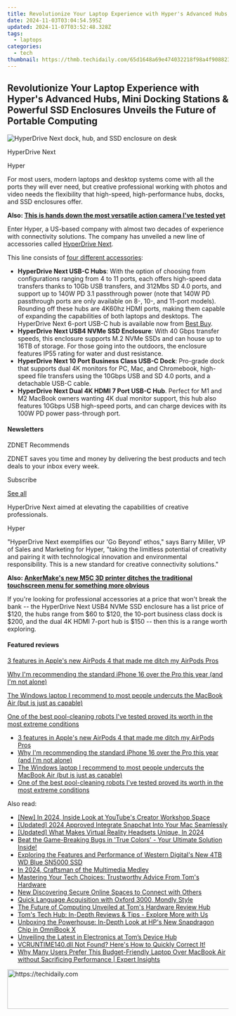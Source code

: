 ```yaml
---
title: Revolutionize Your Laptop Experience with Hyper's Advanced Hubs, Mini Docking Stations & Powerful SSD Enclosures Unveils the Future of Portable Computing
date: 2024-11-03T03:04:54.595Z
updated: 2024-11-07T03:52:48.328Z
tags:
  - laptops
categories:
  - tech
thumbnail: https://thmb.techidaily.com/65d1648a69e474032218f98a4f9088236faaaabb296646cc458aad0041a1d229.png
---
```


## Revolutionize Your Laptop Experience with Hyper's Advanced Hubs, Mini Docking Stations & Powerful SSD Enclosures  Unveils the Future of Portable Computing

![HyperDrive Next dock, hub, and SSD enclosure on desk](https://www.zdnet.com/a/img/resize/7b1d0c69ba668d248f63561b263b5b6130923335/2023/08/09/72eadf6b-e898-4024-9081-9488d6c9e102/hyperdrive-next-family-shoot.jpg?auto=webp&width=1280)

HyperDrive Next

Hyper

For most users, modern laptops and desktop systems come with all the ports they will ever need, but creative professional working with photos and video needs the flexibility that high-speed, high-performance hubs, docks, and SSD enclosures offer. 

**Also: [This is hands down the most versatile action camera I've tested yet](https://www.zdnet.com/home-and-office/this-is-hands-down-the-most-versatile-action-camera-ive-tested-yet/)**

Enter Hyper, a US-based company with almost two decades of experience with connectivity solutions. The company has unveiled a new line of accessories called [HyperDrive Next](https://www.hypershop.com/pages/hyperdrive-next). 

This line consists of [four different accessories](https://click.linksynergy.com/deeplink?id=IokOf8qagZo&mid=43456&u1=zd-%5F%5FCOM%5FCLICK%5FID%5F%5F-dtp&murl=https%3A%2F%2Fwww.hypershop.com%2Fcollections%2Fnew):

* **HyperDrive Next USB-C Hubs**: With the option of choosing from configurations ranging from 4 to 11 ports, each offers high-speed data transfers thanks to 10Gb USB transfers, and 312Mbs SD 4.0 ports, and support up to 140W PD 3.1 passthrough power (note that 140W PD passthrough ports are only available on 8-, 10-, and 11-port models). Rounding off these hubs are 4K60hz HDMI ports, making them capable of expanding the capabilities of both laptops and desktops. The HyperDrive Next 6-port USB-C hub is available now from [Best Buy](https://shop-links.co/link/?url=https%3A%2F%2Fwww.bestbuy.com%2Fsite%2Fhyper-hyperdrive-next-6-port-usb-c-hub-gray%2F6547715.p%3FskuId%3D6547715&publisher_slug=itechdaily19598&exclusive=1).
* **HyperDrive Next USB4 NVMe SSD Enclosure**: With 40 Gbps transfer speeds, this enclosure supports M.2 NVMe SSDs and can house up to 16TB of storage. For those going into the outdoors, the enclosure features IP55 rating for water and dust resistance.
* **HyperDrive Next 10 Port Business Class USB-C Dock**: Pro-grade dock that supports dual 4K monitors for PC, Mac, and Chromebook, high-speed file transfers using the 10Gbps USB and SD 4.0 ports, and a detachable USB-C cable.
* **HyperDrive Next Dual 4K HDMI 7 Port USB-C Hub**. Perfect for M1 and M2 MacBook owners wanting 4K dual monitor support, this hub also features 10Gbps USB high-speed ports, and can charge devices with its 100W PD power pass-through port.

#### Newsletters

ZDNET Recommends

ZDNET saves you time and money by delivering the best products and tech deals to your inbox every week.

 Subscribe

[See all](https://www.zdnet.com/newsletters/)

HyperDrive Next aimed at elevating the capabilities of creative professionals. 

Hyper

"HyperDrive Next exemplifies our 'Go Beyond' ethos," says Barry Miller, VP of Sales and Marketing for Hyper, "taking the limitless potential of creativity and pairing it with technological innovation and environmental responsibility. This is a new standard for creative connectivity solutions." 

**Also: [AnkerMake's new M5C 3D printer ditches the traditional touchscreen menu for something more obvious](https://www.zdnet.com/article/ankermakes-new-m5c-3d-printer-ditches-the-traditional-touchscreen-menu-for-something-more-obvious/)**

If you're looking for professional accessories at a price that won't break the bank -- the HyperDrive Next USB4 NVMe SSD enclosure has a list price of $120, the hubs range from $60 to $120, the 10-port business class dock is $200, and the dual 4K HDMI 7-port hub is $150 -- then this is a range worth exploring. 

#### Featured reviews

[3 features in Apple's new AirPods 4 that made me ditch my AirPods Pros](https://www.zdnet.com/article/3-features-in-apples-new-airpods-4-that-made-me-ditch-my-airpods-pros/ "3 features in Apple's new AirPods 4 that made me ditch my AirPods Pros")

[Why I'm recommending the standard iPhone 16 over the Pro this year (and I'm not alone)](https://www.zdnet.com/article/why-im-recommending-the-standard-iphone-16-over-the-pro-this-year-and-im-not-alone/ "Why I'm recommending the standard iPhone 16 over the Pro this year (and I'm not alone)")

[The Windows laptop I recommend to most people undercuts the MacBook Air (but is just as capable)](https://www.zdnet.com/article/the-windows-laptop-i-recommend-to-most-people-undercuts-the-macbook-air-but-is-just-as-capable/ "The Windows laptop I recommend to most people undercuts the MacBook Air (but is just as capable)")

[One of the best pool-cleaning robots I've tested proved its worth in the most extreme conditions](https://www.zdnet.com/article/one-of-the-best-pool-cleaning-robots-ive-tested-is-450-off-for-prime-day/ "One of the best pool-cleaning robots I've tested proved its worth in the most extreme conditions")

* [3 features in Apple's new AirPods 4 that made me ditch my AirPods Pros](https://www.zdnet.com/article/3-features-in-apples-new-airpods-4-that-made-me-ditch-my-airpods-pros/ "3 features in Apple's new AirPods 4 that made me ditch my AirPods Pros")
* [Why I'm recommending the standard iPhone 16 over the Pro this year (and I'm not alone)](https://www.zdnet.com/article/why-im-recommending-the-standard-iphone-16-over-the-pro-this-year-and-im-not-alone/ "Why I'm recommending the standard iPhone 16 over the Pro this year (and I'm not alone)")
* [The Windows laptop I recommend to most people undercuts the MacBook Air (but is just as capable)](https://www.zdnet.com/article/the-windows-laptop-i-recommend-to-most-people-undercuts-the-macbook-air-but-is-just-as-capable/ "The Windows laptop I recommend to most people undercuts the MacBook Air (but is just as capable)")
* [One of the best pool-cleaning robots I've tested proved its worth in the most extreme conditions](https://www.zdnet.com/article/one-of-the-best-pool-cleaning-robots-ive-tested-is-450-off-for-prime-day/ "One of the best pool-cleaning robots I've tested proved its worth in the most extreme conditions")

<ins class="adsbygoogle"
     style="display:block"
     data-ad-format="autorelaxed"
     data-ad-client="ca-pub-7571918770474297"
     data-ad-slot="1223367746"></ins>

<ins class="adsbygoogle"
     style="display:block"
     data-ad-client="ca-pub-7571918770474297"
     data-ad-slot="8358498916"
     data-ad-format="auto"
     data-full-width-responsive="true"></ins>

<span class="atpl-alsoreadstyle">Also read:</span>
<div><ul>
<li><a href="https://youtube-docs.techidaily.com/n-2024-inside-look-at-youtubes-creator-workshop-space/"><u>[New] In 2024, Inside Look at YouTube's Creator Workshop Space</u></a></li>
<li><a href="https://snapchat-videos.techidaily.com/updated-2024-approved-integrate-snapchat-into-your-mac-seamlessly/"><u>[Updated] 2024 Approved Integrate Snapchat Into Your Mac Seamlessly</u></a></li>
<li><a href="https://fox-helps.techidaily.com/updated-what-makes-virtual-reality-headsets-unique-in-2024/"><u>[Updated] What Makes Virtual Reality Headsets Unique, In 2024</u></a></li>
<li><a href="https://program-issues.techidaily.com/beat-the-game-breaking-bugs-in-true-colors-your-ultimate-solution-inside/"><u>Beat the Game-Breaking Bugs in 'True Colors' - Your Ultimate Solution Inside!</u></a></li>
<li><a href="https://hardware-reviews.techidaily.com/exploring-the-features-and-performance-of-western-digitals-new-4tb-wd-blue-sn5000-ssd/"><u>Exploring the Features and Performance of Western Digital's New 4TB WD Blue SN5000 SSD</u></a></li>
<li><a href="https://youtube-blog.techidaily.com/24-craftsman-of-the-multimedia-medley/"><u>In 2024, Craftsman of the Multimedia Medley</u></a></li>
<li><a href="https://hardware-reviews.techidaily.com/mastering-your-tech-choices-trustworthy-advice-from-toms-hardware/"><u>Mastering Your Tech Choices: Trustworthy Advice From Tom's Hardware</u></a></li>
<li><a href="https://audio-shaping.techidaily.com/new-discovering-secure-online-spaces-to-connect-with-others/"><u>New Discovering Secure Online Spaces to Connect with Others</u></a></li>
<li><a href="https://mondly-stories.techidaily.com/quick-language-acquisition-with-oxford-3000-mondly-style/"><u>Quick Language Acquisition with Oxford 3000, Mondly Style</u></a></li>
<li><a href="https://hardware-reviews.techidaily.com/the-future-of-computing-unveiled-at-toms-hardware-review-hub/"><u>The Future of Computing Unveiled at Tom's Hardware Review Hub</u></a></li>
<li><a href="https://hardware-reviews.techidaily.com/1723341752525-toms-tech-hub-in-depth-reviews-and-tips-explore-more-with-us/"><u>Tom's Tech Hub: In-Depth Reviews & Tips - Explore More with Us</u></a></li>
<li><a href="https://hardware-reviews.techidaily.com/unboxing-the-powerhouse-in-depth-look-at-hps-new-snapdragon-chip-in-omnibook-x/"><u>Unboxing the Powerhouse: In-Depth Look at HP's New Snapdragon Chip in OmniBook X</u></a></li>
<li><a href="https://hardware-reviews.techidaily.com/unveiling-the-latest-in-electronics-at-toms-device-hub/"><u>Unveiling the Latest in Electronics at Tom’s Device Hub</u></a></li>
<li><a href="https://win-howtos.techidaily.com/vcruntime140dll-not-found-heres-how-to-quickly-correct-it/"><u>VCRUNTIME140.dll Not Found? Here's How to Quickly Correct It!</u></a></li>
<li><a href="https://hardware-updates.techidaily.com/why-many-users-prefer-this-budget-friendly-laptop-over-macbook-air-without-sacrificing-performance-expert-insights/"><u>Why Many Users Prefer This Budget-Friendly Laptop Over MacBook Air without Sacrificing Performance | Expert Insights</u></a></li>
</ul></div>

<!-- affiliate ads begin -->
<a href="https://unicoeye.pxf.io/c/5597632/2134221/18498" target="_top" id="2134221">
  <img src="//a.impactradius-go.com/display-ad/18498-2134221" border="0" alt="https://techidaily.com" width="728" height="90"/>
</a>
<img height="0" width="0" src="https://unicoeye.pxf.io/i/5597632/2134221/18498" style="position:absolute;visibility:hidden;" border="0" />
<!-- affiliate ads end -->

